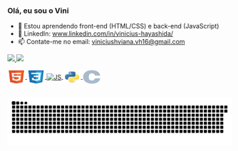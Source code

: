 ### Olá, eu sou o Vini

- 🌱 Estou aprendendo front-end (HTML/CSS) e back-end (JavaScript)
- 👯 LinkedIn: www.linkedin.com/in/vinicius-hayashida/
- 📫 Contate-me no email: viniciushviana.vh16@gmail.com

 <div>
  <a href="https://github.com/ViniHayashida">
  <img height="120em" src="https://github-readme-stats.vercel.app/api?username=vinihayashida&show_icons=true&theme=tokyonight&include_all_commits=true&count_private=true"/>
  <img height="120em" src="https://github-readme-stats.vercel.app/api/top-langs/?username=vinihayashida&layout=compact&langs_count=7&theme=tokyonight"/>
</div>
<div style="display: inline_block"><br>
  <img align="center" alt="HTML" height="30" width="40" src="https://raw.githubusercontent.com/devicons/devicon/master/icons/html5/html5-original.svg">
  <img align="center" alt="CSS" height="30" width="40" src="https://raw.githubusercontent.com/devicons/devicon/master/icons/css3/css3-original.svg">
  <img align="center" alt="JS" height="30" width="40" src="https://cdn.jsdelivr.net/gh/devicons/devicon/icons/javascript/javascript-plain.svg">        
  <img align="center" alt="Python" height="30" width="40" src="https://raw.githubusercontent.com/devicons/devicon/master/icons/python/python-original.svg">
  <img align="center" alt="C" height="30" width="40" src="https://raw.githubusercontent.com/devicons/devicon/master/icons/c/c-original.svg">
</div>
  
   ##
  
 <div> 
 
  ![Snake animation](https://github.com/vinihayashida/vinihayashida/blob/output/github-contribution-grid-snake.svg)
 
</div>
